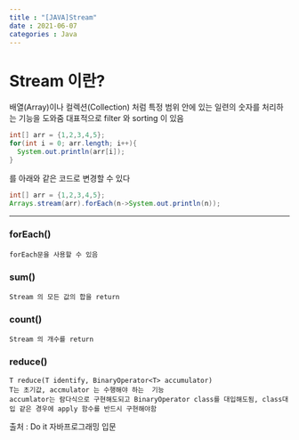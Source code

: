 ```yaml
---
title : "[JAVA]Stream"
date : 2021-06-07
categories : Java
---
```


# Stream 이란?  
  배열(Array)이나 컬렉션(Collection) 처럼 특정 범위 안에 있는 일련의 숫자를  처리하는 기능을 도와줌
  대표적으로 filter 와 sorting 이 있음
    
    
```java
int[] arr = {1,2,3,4,5};
for(int i = 0; arr.length; i++){
  System.out.println(arr[i]);
}
```
를 아래와 같은 코드로 변경할 수 있다

```java
int[] arr = {1,2,3,4,5};
Arrays.stream(arr).forEach(n->System.out.println(n));
```

---
### forEach()
    forEach문을 사용할 수 있음

### sum()
    Stream 의 모든 값의 합을 return
    
### count()
    Stream 의 개수를 return

### reduce()
    T reduce(T identify, BinaryOperator<T> accumulator)
    T는 초기값, accmulator 는 수행해야 하는  기능 
    accumlator는 람다식으로 구현해도되고 BinaryOperator class를 대입해도됨, class대입 같은 경우에 apply 함수를 반드시 구현해야함
    
출처 :  Do it 자바프로그래밍 입문

